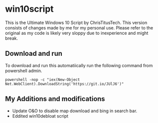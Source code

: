 # win10script
This is the Ultimate Windows 10 Script by ChrisTitusTech. This version consists of changes made by me for my personal use. Please refer to the original as my code is likely very sloppy due to inexperience and might break.

## Download and run
To download and run this automatiically run the following command from powershell admin.
```
powershell -nop -c "iex(New-Object Net.WebClient).DownloadString('https://git.io/JUlJ6')"
```
## My Additions and modifications

- Update O&O to disable map download and bing in search bar.
- Eddited win10debloat script